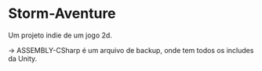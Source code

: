 # Storm-Aventure
Um projeto indie de um jogo 2d.

-> ASSEMBLY-CSharp é um arquivo de backup, onde tem todos os includes da Unity.

